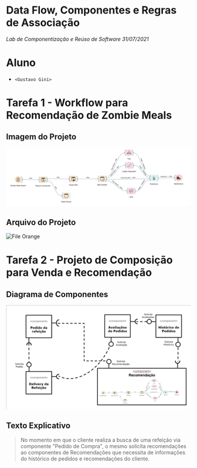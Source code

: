 # Data Flow, Componentes e Regras de Associação
*Lab de Componentização e Reúso de Software 31/07/2021*

# Aluno
* `<Gustavo Gini>`

# Tarefa 1 - Workflow para Recomendação de Zombie Meals

## Imagem do Projeto

![Workflow Orange](Images/Tarefa_01_LAB01_Gustavo_Gini.PNG)

## Arquivo do Projeto

![File Orange](orange/zombie-meals_gustavo_gini.ows)

# Tarefa 2 - Projeto de Composição para Venda e Recomendação

## Diagrama de Componentes

![Diagrama Venda](Images/Tarefa_02_LAB01_Gustavo_Gini.png)

## Texto Explicativo

> No momento em que o cliente realiza a busca de uma refeição via componente "Pedido de Compra", o mesmo solicita recomendações ao componentes de Recomendações que necessita de informações do histórico de pedidos e recomendações do cliente.

